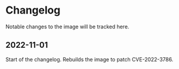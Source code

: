 # Changelog

Notable changes to the image will be tracked here.

## 2022-11-01

Start of the changelog. Rebuilds the image to patch CVE-2022-3786.
